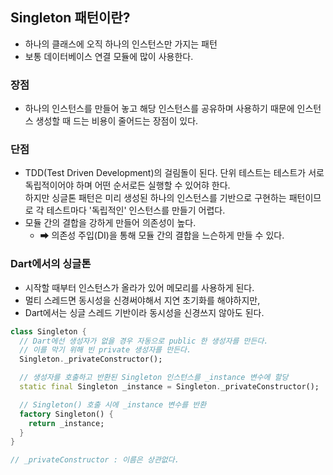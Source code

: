 ## Singleton 패턴이란?
- 하나의 클래스에 오직 하나의 인스턴스만 가지는 패턴
- 보통 데이터베이스 연결 모듈에 많이 사용한다.

### 장점
- 하나의 인스턴스를 만들어 놓고 해당 인스턴스를 공유하며 사용하기 때문에 인스턴스 생성할 때 드는 비용이 줄어드는 장점이 있다.

### 단점
- TDD(Test Driven Development)의 걸림돌이 된다. 단위 테스트는 테스트가 서로 독립적이어야 하며 어떤 순서로든 실행할 수 있어햐 한다.  
하지만 싱글톤 패턴은 미리 생성된 하나의 인스턴스를 기반으로 구현하는 패턴이므로 각 테스트마다 '독립적인' 인스턴스를 만들기 어렵다.
- 모듈 간의 결합을 강하게 만들어 의존성이 높다.
  - ➡ 의존성 주입(DI)을 통해 모듈 간의 결합을 느슨하게 만들 수 있다.

### Dart에서의 싱글톤
- 시작할 때부터 인스턴스가 올라가 있어 메모리를 사용하게 된다.
- 멀티 스레드면 동시성을 신경써야해서 지연 초기화를 해야하지만,
- Dart에서는 싱글 스레드 기반이라 동시성을 신경쓰지 않아도 된다.

```dart
class Singleton {
  // Dart에선 생성자가 없을 경우 자동으로 public 한 생성자를 만든다.
  // 이를 막기 위해 빈 private 생성자를 만든다.
  Singleton._privateConstructor();

  // 생성자를 호출하고 반환된 Singleton 인스턴스를 _instance 변수에 할당
  static final Singleton _instance = Singleton._privateConstructor();

  // Singleton() 호출 시에 _instance 변수를 반환
  factory Singleton() {
    return _instance;
  }
}

// _privateConstructor : 이름은 상관없다.

```
